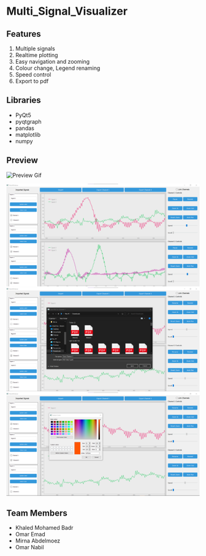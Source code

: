﻿
# Multi_Signal_Visualizer

## Features

1. Multiple signals
2. Realtime plotting
3. Easy navigation and zooming
4. Colour change, Legend renaming
5. Speed control
6. Export to pdf

## Libraries

- PyQt5
- pyqtgraph
- pandas
- matplotlib
- numpy

## Preview

![Preview Gif](/Task_1/Design/Animation.gif)

![Preview Gif](/Task_1/Design/Main.png)
![Preview Gif](/Task_1/Design/Export.png)
![Preview Gif](/Task_1/Design/set_color.png)



## Team Members
- Khaled Mohamed Badr
- Omar Emad
- Mirna Abdelmoez
- Omar Nabil
